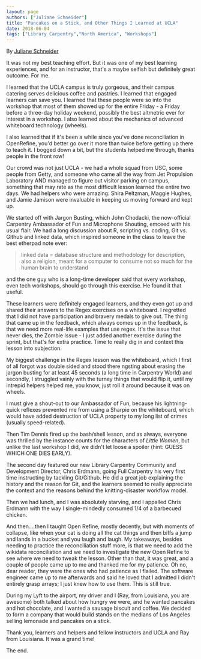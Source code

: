 ```yaml
---
layout: page
authors: ["Juliane Schneider"]
title: "Pancakes on a Stick, and Other Things I Learned at UCLA"
date: 2018-06-04
tags: ["Library Carpentry","North America", "Workshops"]
---
```


By [Juliane Schneider](https://twitter.comJulianeS)

It was not my best teaching effort. But it was one of my best learning experiences, and for an instructor, that's a 
maybe selfish but definitely great outcome. For me.

I learned that the UCLA campus is truly gorgeous, and their campus catering serves delicious coffee and pastries. I learned that 
engaged learners can save you. I learned that these people were so into the workshop that most of them showed up for the entire 
Friday - a Friday before a three-day holiday weekend, possibly the best altmetric ever for interest in a workshop. 
I also learned about the mechanics of advanced whiteboard technology (wheels).

I also learned that if it's been a while since you've done reconciliation in OpenRefine, you'd better go over 
it more than twice before getting up there to teach it. I bogged down a bit, but the students helped me through, 
thanks people in the front row!

Our crowd was not just UCLA - we had a whole squad from USC, some people from Getty, and someone who came all the way from 
Jet Propulsion Laboratory AND managed to figure out visitor parking on campus, something that may rate as the most 
difficult lesson learned the entire two days. We had helpers who were amazing: Shira Peltzman, Maggie Hughes, and 
Jamie Jamison were invaluable in keeping us moving forward and kept up.

We started off with Jargon Busting, which John Chodacki, the now-official Carpentry Ambassador of Fun and Microphone Shouting, 
emceed with his usual flair. We had a long discussion about R, scripting vs. coding, Git vs. Github and linked data,
which inspired someone in the class to leave the best etherpad note ever:

>linked data = database structure and methodology for description, also a religion, meant for a computer to consume not so much for the human brain to understand

 and the one guy who is a long-time developer said that every workshop, even tech workshops, should go through this exercise. He found it that useful.

These learners were definitely engaged learners, and they even got up and shared their answers to the Regex exercises 
on a whiteboard. I regretted that I did not have participation and bravery medals to give out. The thing that came up in 
the feedback, which always comes up in the feedback, is that we need more real-life examples that use regex. It's the issue 
that never dies, the Zombie Issue - I just added another exercise during the sprint, but that's for extra practice. 
Time to really dig in and context this lesson into subjection.

My biggest challenge in the Regex lesson was the whiteboard, which I first of all forgot was double sided and stood there 
ngsting about erasing the jargon busting for at least 45 seconds (a long time in Carpentry World) and secondly, I struggled 
vainly with the turney things that would flip it, until my intrepid helpers helped me, you know, just roll it 
around because it was on wheels.

I must give a shout-out to our Ambassador of Fun, because his lightning-quick reflexes prevented me from using a Sharpie 
on the whiteboard, which would have added destruction of UCLA property to my long list of crimes (usually speed-related).

Then Tim Dennis fired up the bash/shell lesson, and as always, everyone was thrilled by the instance counts for the characters
of _Little Women_, but unlike the last workshop I did, we didn't let loose a spoiler (hint: GUESS WHICH ONE DIES EARLY).

The second day featured our new Library Carpentry Community and Development Director, Chris Erdmann, going Full Carpentry his 
very first time instructing by tackling Git/Github. He did a great job explaining the history and the reason for Git, 
and the learners seemed to really appreciate the context and the reasons behind the knitting-disaster workflow model.

Then we had lunch, and I was absolutely starving, and I appalled Chris Erdmann with the way I single-mindedly 
consumed 1/4 of a barbecued chicken.

And then....then I taught Open Refine, mostly decently, but with moments of collapse, 
like when your cat is doing all the cat things and then biffs a jump and lands in a bucket and you laugh and laugh. 
My takeaways, besides needing to practice the reconciliation stuff more, is that we need to 
add the wikidata reconciliation and we need to investigate the new Open Refine to see where we need to tweak the lesson. 
Other than that, it was great, and a couple of people came up to me and thanked me for my patience. Oh no, dear reader, 
they were the ones who had patience as I flailed. The software engineer came up to me afterwards and said he loved that 
I admitted I didn't entirely grasp arrays; I just knew how to use them. This is still true.

During my Lyft to the airport, my driver and I (Ray, from Louisiana, you are awesome) both talked about how hungry we were, 
and he wanted pancakes and hot chocolate, and I wanted a sausage biscuit and coffee. We decided to form a 
company that would build stands on the medians of Los Angeles selling lemonade and pancakes on a stick. 

Thank you, learners and helpers and fellow instructors and UCLA and Ray from Louisiana. It was a grand time! 

The end.

